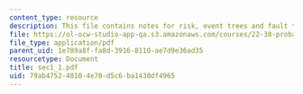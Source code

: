 ```yaml
---
content_type: resource
description: This file contains notes for risk, event trees and fault trees.
file: https://ol-ocw-studio-app-qa.s3.amazonaws.com/courses/22-38-probability-and-its-applications-to-reliability-quality-control-and-risk-assessment-fall-2005/79ab475248104e70d5c6ba1430df4965_sec1_1.pdf
file_type: application/pdf
parent_uid: 1e789a8f-fa8d-3916-8110-ae7d9e36ad35
resourcetype: Document
title: sec1_1.pdf
uid: 79ab4752-4810-4e70-d5c6-ba1430df4965
---
```

